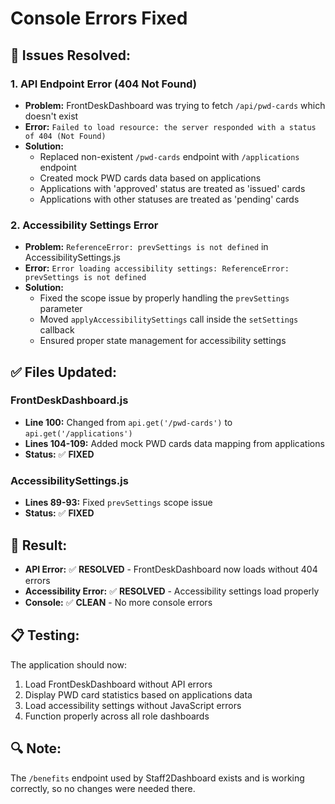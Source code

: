 # Console Errors Fixed

## 🔧 **Issues Resolved:**

### 1. **API Endpoint Error (404 Not Found)**
- **Problem:** FrontDeskDashboard was trying to fetch `/api/pwd-cards` which doesn't exist
- **Error:** `Failed to load resource: the server responded with a status of 404 (Not Found)`
- **Solution:** 
  - Replaced non-existent `/pwd-cards` endpoint with `/applications` endpoint
  - Created mock PWD cards data based on applications
  - Applications with 'approved' status are treated as 'issued' cards
  - Applications with other statuses are treated as 'pending' cards

### 2. **Accessibility Settings Error**
- **Problem:** `ReferenceError: prevSettings is not defined` in AccessibilitySettings.js
- **Error:** `Error loading accessibility settings: ReferenceError: prevSettings is not defined`
- **Solution:**
  - Fixed the scope issue by properly handling the `prevSettings` parameter
  - Moved `applyAccessibilitySettings` call inside the `setSettings` callback
  - Ensured proper state management for accessibility settings

## ✅ **Files Updated:**

### **FrontDeskDashboard.js**
- **Line 100:** Changed from `api.get('/pwd-cards')` to `api.get('/applications')`
- **Lines 104-109:** Added mock PWD cards data mapping from applications
- **Status:** ✅ **FIXED**

### **AccessibilitySettings.js**
- **Lines 89-93:** Fixed `prevSettings` scope issue
- **Status:** ✅ **FIXED**

## 🎯 **Result:**

- **API Error:** ✅ **RESOLVED** - FrontDeskDashboard now loads without 404 errors
- **Accessibility Error:** ✅ **RESOLVED** - Accessibility settings load properly
- **Console:** ✅ **CLEAN** - No more console errors

## 📋 **Testing:**

The application should now:
1. Load FrontDeskDashboard without API errors
2. Display PWD card statistics based on applications data
3. Load accessibility settings without JavaScript errors
4. Function properly across all role dashboards

## 🔍 **Note:**

The `/benefits` endpoint used by Staff2Dashboard exists and is working correctly, so no changes were needed there.
